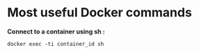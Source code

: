 # Most useful Docker commands

**Connect to a container using sh :**
```linux
docker exec -ti container_id sh
```

